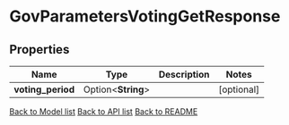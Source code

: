 # GovParametersVotingGetResponse

## Properties

Name | Type | Description | Notes
------------ | ------------- | ------------- | -------------
**voting_period** | Option<**String**> |  | [optional]

[Back to Model list](../README.md#documentation-for-models) [Back to API list](../README.md#documentation-for-api-endpoints) [Back to README](../README.md)


